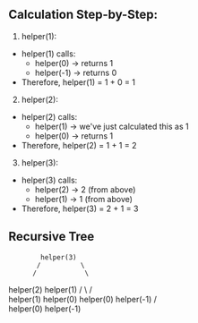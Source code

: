## Calculation Step-by-Step:

1. helper(1):

- helper(1) calls:
  - helper(0) → returns 1
  - helper(-1) → returns 0
- Therefore, helper(1) = 1 + 0 = 1

2. helper(2):

- helper(2) calls:
  - helper(1) → we've just calculated this as 1
  - helper(0) → returns 1
- Therefore, helper(2) = 1 + 1 = 2

3. helper(3):

- helper(3) calls:
  - helper(2) → 2 (from above)
  - helper(1) → 1 (from above)
- Therefore, helper(3) = 2 + 1 = 3


## Recursive Tree
            helper(3)
           /          \
          /            \
   helper(2)           helper(1)
     /      \              /    \
helper(1) helper(0)   helper(0) helper(-1)
   /    \
helper(0) helper(-1)

